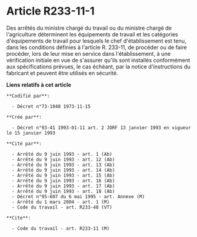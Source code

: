 # Article R233-11-1

Des arrêtés du ministre chargé du travail ou du ministre chargé de l'agriculture déterminent les équipements de travail et
les catégories d'équipements de travail pour lesquels le chef d'établissement est tenu, dans les conditions définies à
l'article R. 233-11, de procéder ou de faire procéder, lors de leur mise en service dans l'établissement, à une vérification
initiale en vue de s'assurer qu'ils sont installés conformément aux spécifications prévues, le cas échéant, par la notice
d'instructions du fabricant et peuvent être utilisés en sécurité.

**Liens relatifs à cet article**

	**Codifié par**:

	  - Décret n°73-1048 1973-11-15

	**Créé par**:

	  - Décret n°93-41 1993-01-11 art. 2 JORF 13 janvier 1993 en vigueur le 15 janvier 1993

	**Cité par**:

	  - Arrêté du 9 juin 1993 - art. 1 (Ab)
	  - Arrêté du 9 juin 1993 - art. 12 (Ab)
	  - Arrêté du 9 juin 1993 - art. 13 (Ab)
	  - Arrêté du 9 juin 1993 - art. 14 (Ab)
	  - Arrêté du 9 juin 1993 - art. 15 (Ab)
	  - Arrêté du 9 juin 1993 - art. 16 (Ab)
	  - Arrêté du 9 juin 1993 - art. 17 (Ab)
	  - Arrêté du 9 juin 1993 - art. 18 (Ab)
	  - Décret n°95-607 du 6 mai 1995 - art. Annexe (M)
	  - Arrêté du 1 mars 2004 - art. 1 (M)
	  - Code du travail - art. R233-48 (VT)

	**Cite**:

	  - Code du travail - art. R233-11 (M)
